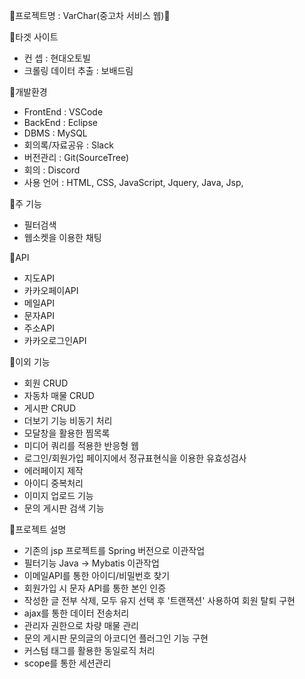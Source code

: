 🛑프로젝트명 : VarChar(중고차 서비스 웹)🛑

💠타겟 사이트
- 컨 셉 : 현대오토빌
- 크롤링 데이터 추출 : 보배드림

💠개발환경
- FrontEnd : VSCode
- BackEnd : Eclipse
- DBMS : MySQL
- 회의록/자료공유 : Slack
- 버전관리 : Git(SourceTree)
- 회의 : Discord
- 사용 언어 : HTML, CSS, JavaScript, Jquery, Java, Jsp,

💠주 기능
- 필터검색
- 웹소켓을 이용한 채팅

💠API
- 지도API
- 카카오페이API
- 메일API
- 문자API
- 주소API
- 카카오로그인API

💠이외 기능
- 회원 CRUD
- 자동차 매물 CRUD
- 게시판 CRUD
- 더보기 기능 비동기 처리
- 모달창을 활용한 찜목록
- 미디어 쿼리를 적용한 반응형 웹
- 로그인/회원가입 페이지에서 정규표현식을 이용한 유효성검사
- 에러페이지 제작
- 아이디 중복처리
- 이미지 업로드 기능
- 문의 게시판 검색 기능

💠프로젝트 설명
- 기존의 jsp 프로젝트를 Spring 버전으로 이관작업
- 필터기능 Java -> Mybatis 이관작업
- 이메일API를 통한 아이디/비밀번호 찾기
- 회원가입 시 문자 API를 통한 본인 인증
- 작성한 글 전부 삭제, 모두 유지 선택 후 '트랜잭션' 사용하여 회원 탈퇴 구현
- ajax를 통한 데이터 전송처리
- 관리자 권한으로 차량 매물 관리
- 문의 게시판 문의글의 아코디언 플러그인 기능 구현
- 커스텀 태그를 활용한 동일로직 처리
- scope를 통한 세션관리
